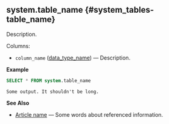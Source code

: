 ## system.table_name {#system_tables-table_name}

Description.

Columns:

- `column_name` ([data_type_name](data_type_uri)) — Description.

**Example**

```sql
SELECT * FROM system.table_name
```

```text
Some output. It shouldn't be long.
```

**See Also**

- [Article name](uri) — Some words about referenced information.

